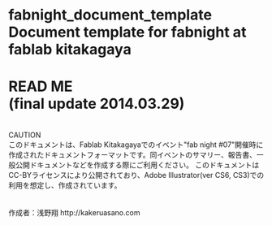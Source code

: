 fabnight_document_template
Document template for fabnight at fablab kitakagaya
==========================
READ ME<br>
(final update 2014.03.29)
==========================
<br>
CAUTION<br>
このドキュメントは、Fablab Kitakagayaでのイベント"fab night #07"開催時に作成されたドキュメントフォーマットです。同イベントのサマリー、報告書、一般公開ドキュメントなどを作成する際にご利用ください。
このドキュメントはCC-BYライセンスにより公開されており、Adobe Illustrator(ver CS6, CS3)での利用を想定し、作成されています。
<br><br><br>
作成者：浅野翔 http://kakeruasano.com
